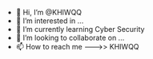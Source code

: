 - 👋 Hi, I’m @KHIWQQ
- 👀 I’m interested in ... 
- 🌱 I’m currently learning Cyber Security
- 💞️ I’m looking to collaborate on ...
- 📫 How to reach me --->> KHIWQQ

<!---
KHIWQQ/KHIWQQ is a ✨ special ✨ repository because its `README.md` (this file) appears on your GitHub profile.
You can click the Preview link to take a look at your changes.
--->
